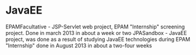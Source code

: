 JavaEE
======
EPAMFacultative - JSP-Servlet web project, EPAM "Internship" screening project. Done in march 2013 in about a week or two
JPASandbox - JavaEE project, was done as a result of studying JavaEE technologies during EPAM "Internship" done in August 2013 in about a two-four weeks
